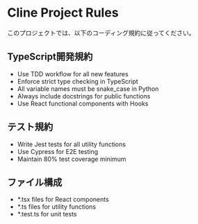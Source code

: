 # Cline Project Rules

このプロジェクトでは、以下のコーディング規約に従ってください。

## TypeScript開発規約

- Use TDD workflow for all new features
- Enforce strict type checking in TypeScript
- All variable names must be snake_case in Python
- Always include docstrings for public functions
- Use React functional components with Hooks

## テスト規約

- Write Jest tests for all utility functions
- Use Cypress for E2E testing
- Maintain 80% test coverage minimum

## ファイル構成

- *.tsx files for React components
- *.ts files for utility functions
- *.test.ts for unit tests